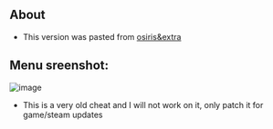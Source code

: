 ## About
- This version was pasted from [osiris&extra](https://github.com/notgoodusename/OsirisAndExtra)
## Menu sreenshot:
![image](https://github.com/JannesBonk/PassatHook/blob/main/CSGO%20V2/screenshot.png)
- This is a very old cheat and I will not work on it, only patch it for game/steam updates
